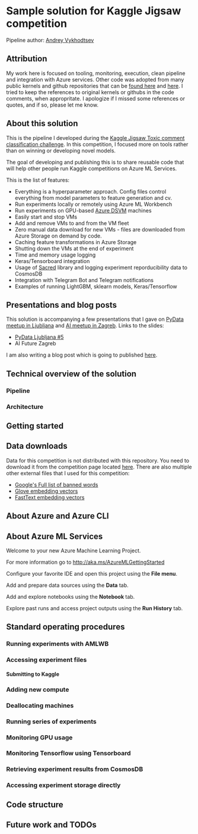 # Sample solution for Kaggle Jigsaw competition

Pipeline author: [Andrey Vykhodtsev](https://www.linkedin.com/in/vykhand/)

## Attribution

My work here is focused on tooling, monitoring, execution, clean pipeline and integration with Azure services. Other code was adopted from many public kernels and github repositories that can be [found here]() and [here](). I tried to keep the references to original kernels or githubs in the code comments, when appropritate. I apologize if I missed some references or quotes, and if so, please let me know.

## About this solution

This is the pipeline I developed during the [Kaggle Jigsaw Toxic comment classification challenge](). In this competition, I focused more on tools rather than on winning or developing novel models.

The goal of developing and publishing this is to share reusable code that will help other people run Kaggle competitions on Azure ML Services.

This is the list of features:

 * Everything is a hyperparameter approach. Config files control everything from model parameters to feature generation and cv.
 * Run experiments locally or remotely using Azure ML Workbench
 * Run experiments on GPU-based [Azure DSVM]() machines
 * Easily start and stop VMs
 * Add and remove VMs to and from the VM fleet
 * Zero manual data download for new VMs - files are downloaded from Azure Storage on demand by code.
 * Caching feature transformations in Azure Storage
 * Shutting down the VMs at the end of experiment
 * Time and memory usage logging
 * Keras/Tensorboard integration
 * Usage of [Sacred]() library and logging experiment reporducibility data to CosmosDB
 * Integration with Telegram Bot and Telegram notifications
 * Examples of running LightGBM, sklearn models, Keras/Tensorflow


## Presentations and blog posts

This solution is accompanying a few presentations that I gave on [PyData meetup in Ljubljana]() and [AI meetup in Zagreb](). Links to the slides:

 * [PyData Ljubljana #5](https://www.slideshare.net/andreyvykhodtsev/20180328-av-kagglejigsawwithamlwb-92229518)
 * AI Future Zagreb

I am also writing a blog post which is going to published [here]().

## Technical overview of the solution

### Pipeline

### Architecture

## Getting started

## Data downloads

Data for this competition is not distributed with this repository. You need to download it from the competition page located [here](). There are also multiple other external files that I used for this competition:

 * [Google's Full list of banned words]()
 * [Glove embedding vectors]()
 * [FastText embedding vectors]()

## About Azure and Azure CLI

## About Azure ML Services

Welcome to your new Azure Machine Learning Project.

For more information go to <http://aka.ms/AzureMLGettingStarted>

Configure your favorite IDE and open this project using the **File menu**.

Add and prepare data sources using the **Data** tab.

Add and explore notebooks using the **Notebook** tab.

Explore past runs and access project outputs using the **Run History** tab.


## Standard operating procedures

### Running experiments with AMLWB
### Accessing experiment files

#### Submitting to Kaggle

### Adding new compute
### Deallocating machines
### Running series of experiments
### Monitoring GPU usage
### Monitoring Tensorflow using Tensorboard
### Retrieving experiment results from CosmosDB
### Accessing experiment storage directly

## Code structure

## Future work and TODOs
